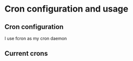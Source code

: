 # Cron configuration and usage

## Cron configuration
I use fcron as my cron daemon

## Current crons

